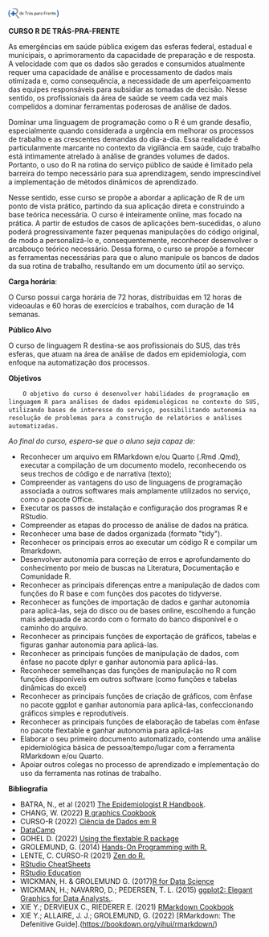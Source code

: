 <img src="logo1.png" style="image-align: center;"
width="100" /> 

**CURSO R DE TRÁS-PRA-FRENTE**

As emergências em saúde pública exigem das esferas federal, estadual e municipais, o aprimoramento da capacidade de preparação e de resposta. A velocidade com que os dados são gerados e consumidos atualmente requer uma capacidade de análise e processamento de dados mais otimizada e, como consequência, a necessidade de um aperfeiçoamento das equipes responsáveis para subsidiar as tomadas de decisão. Nesse sentido, os profissionais da área de saúde se veem cada vez mais compelidos a dominar ferramentas poderosas de análise de dados.

   Dominar uma linguagem de programação como o R  é um grande desafio, especialmente quando considerada a urgência em melhorar os processos de trabalho e as crescentes demandas do dia-a-dia. Essa realidade é particularmente marcante no contexto da vigilância em saúde, cujo trabalho está intimamente atrelado à análise de grandes volumes de dados. Portanto, o uso do R na rotina do serviço público de saúde é limitado pela barreira do tempo necessário para sua aprendizagem, sendo imprescindível a implementação de métodos dinâmicos de aprendizado.
   
   Nesse sentido, esse curso se propõe a abordar a aplicação de R de um ponto de vista prático, partindo da sua aplicação direta e construindo a base teórica necessária. O curso é inteiramente online, mas focado na prática. A partir de estudos de casos de aplicações bem-sucedidas, o aluno poderá progressivamente fazer pequenas manipulações do código original, de modo a personalizá-lo e, consequentemente, reconhecer desenvolver o arcabouço teórico necessário. 
Dessa forma, o curso se propõe a fornecer as ferramentas necessárias para que o aluno manipule os bancos de dados da sua rotina de trabalho, resultando em um documento útil ao serviço.

**Carga horária**:

O Curso possui carga horária de 72 horas, distribuídas em 12 horas de videoaulas e 60 horas de exercícios e trabalhos, com duração de 14 semanas.


**Público Alvo**

O curso de linguagem R destina-se aos profissionais do SUS, das três esferas,  que atuam na área de análise de dados em epidemiologia, com enfoque na automatização dos processos. 


**Objetivos**
   
        O objetivo do curso é desenvolver habilidades de programação em linguagem R para análises de dados epidemiológicos no contexto do SUS, utilizando bases de interesse do serviço, possibilitando autonomia na resolução de problemas para a construção de relatórios e análises automatizadas.
   
*Ao final do curso, espera-se que o aluno seja capaz de:*

- Reconhecer um arquivo em RMarkdown e/ou Quarto (.Rmd .Qmd), executar a compilação de um documento modelo, reconhecendo os seus trechos de código e de narrativa (texto);
- Compreender as vantagens do uso de linguagens de programação associada a outros softwares mais amplamente utilizados no serviço, como o pacote Office.
- Executar os passos de instalação e configuração dos programas R e RStudio.
- Compreender as etapas do processo de análise de dados na prática.
- Reconhecer uma base de dados organizada (formato "tidy").
- Reconhecer os principais erros ao executar um código R e compilar um  Rmarkdown.
- Desenvolver autonomia para  correção de erros e aprofundamento do conhecimento por meio de buscas na Literatura, Documentação e Comunidade R.
- Reconhecer as principais diferenças entre a manipulação de dados com funções do R base e com funções dos pacotes do tidyverse.
- Reconhecer as funções de importação de dados e ganhar autonomia para aplicá-las,  seja do disco ou de bases online, escolhendo a função mais adequada de acordo com o formato do banco disponível e o caminho do arquivo.
- Reconhecer as principais funções de exportação de gráficos, tabelas e figuras ganhar autonomia para aplicá-las.
- Reconhecer as principais funções de manipulação de dados, com ênfase no pacote dplyr e ganhar autonomia para aplicá-las.  
- Reconhecer semelhanças das funções de manipulação no R com funções disponíveis em outros software (como funções e tabelas dinâmicas do excel)
- Reconhecer as principais funções  de criação de gráficos, com ênfase no pacote ggplot e ganhar autonomia para aplicá-las, confeccionando gráficos simples e reprodutíveis.
- Reconhecer as principais funções de elaboração de tabelas com ênfase no pacote flextable e ganhar autonomia para aplicá-las
- Elaborar o seu primeiro documento automatizado, contendo uma análise epidemiológica básica de pessoa/tempo/lugar com a ferramenta RMarkdown e/ou Quarto.
- Apoiar outros colegas no processo de aprendizado e implementação do uso da ferramenta nas rotinas de trabalho.

**Bibliografia**

- BATRA, N., et al (2021) [The Epidemiologist R Handbook](https://epirhandbook.com/).
- CHANG, W. (2022) [R graphics Cookbook](https://r-graphics.org)
- CURSO-R (2022) [Ciência de Dados em R](https://livro.curso-r.com/index.html)
- [DataCamp](https://www.datacamp.com/users/sign_in?redirect=http%3A%2F%2Fapp.datacamp.com%2Flearn)
- GOHEL D. (2022) [Using the flextable R package](https://ardata-fr.github.io/flextable-book/)
- GROLEMUND, G. (2014) [Hands-On Programming with R.](https://rstudio-education.github.io/hopr/index.html)
- LENTE, C. CURSO-R (2021) [Zen do R.](https://curso-r.github.io/zen-do-r/)
- [RStudio CheatSheets](https://www.rstudio.com/resources/cheatsheets/)
- [RStudio Education](https://education.rstudio.com/)
- WICKMAN, H. & GROLEMUND G. (2017)[R for Data Science](https://r4ds.had.co.nz)
- WICKMAN, H.; NAVARRO, D.; PEDERSEN, T. L. (2015) [ggplot2: Elegant Graphics for Data Analysts.](https://ggplot2-book.org/index.html).
- XIE Y.; DERVIEUX C., RIEDERER E. (2021) [RMarkdown Cookbook](https://bookdown.org/yihui/rmarkdown-cookbook/)
- XIE Y.; ALLAIRE, J. J.; GROLEMUND, G. (2022) [RMarkdown: The Defenitive Guide].(https://bookdown.org/yihui/rmarkdown/)

